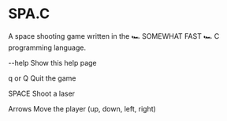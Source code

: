 # SPA.C
A space shooting game written in the 🏎️ SOMEWHAT FAST 🏎️ C programming language.

--help     Show this help page

q or Q     Quit the game

SPACE      Shoot a laser

Arrows     Move the player (up, down, left, right)
